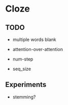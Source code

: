 # Cloze

## TODO

- multiple words blank

- attention-over-attention

- num-step
- seq_size

## Experiments
- stemming?
